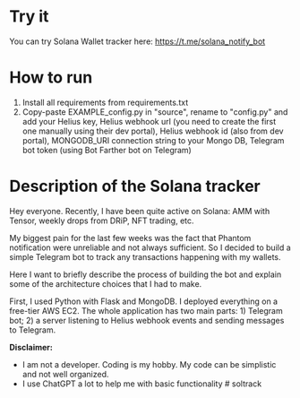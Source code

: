 # Try it
You can try Solana Wallet tracker here: https://t.me/solana_notify_bot

# How to run
1. Install all requirements from requirements.txt
2. Copy-paste EXAMPLE_config.py in "source", rename to "config.py" and add your Helius key, Helius webhook url (you need to create the first one manually using their dev portal), Helius webhook id (also from dev portal), MONGODB_URI connection string to your Mongo DB, Telegram bot token (using Bot Farther bot on Telegram)

# Description of the Solana tracker

Hey everyone. Recently, I have been quite active on Solana: AMM with Tensor, weekly drops from DRiP, NFT trading, etc. 

My biggest pain for the last few weeks was the fact that Phantom notification were unreliable and not always sufficient. So I decided to build a simple Telegram bot to track any transactions happening with my wallets.

Here I want to briefly describe the process of building the bot and explain some of the architecture choices that I had to make.

First, I used Python with Flask and MongoDB. I deployed everything on a free-tier AWS EC2. The whole application has two main parts: 1) Telegram bot; 2) a server listening to Helius webhook events and sending messages to Telegram.

**Disclaimer:**

- I am not a developer. Coding is my hobby. My code can be simplistic and not well organized.
- I use ChatGPT a lot to help me with basic functionality
#   s o l t r a c k  
 